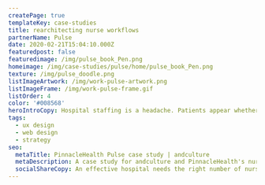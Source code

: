 ```yaml
---
createPage: true
templateKey: case-studies
title: rearchitecting nurse workflows
partnerName: Pulse
date: 2020-02-21T15:04:10.000Z
featuredpost: false
featuredimage: /img/pulse_book_Pen.png
homeimage: /img/case-studies/pulse/home/pulse_book_Pen.png
texture: /img/pulse_doodle.png
listImageArtwork: /img/work-pulse-artwork.png
listImageFrame: /img/work-pulse-frame.gif
listOrder: 4
color: '#008568'
heroIntroCopy: Hospital staffing is a headache. Patients appear whether you are properly staffed or not. How could PinnacleHealth nurse managers make real-time, data-driven decisions on how many nurses to have on hand, rather than best guesses using limited data locked in spreadsheets?
tags:
  - ux design
  - web design
  - strategy
seo:
  metaTitle: PinnacleHealth Pulse case study | andculture
  metaDescription: A case study for andculture and PinnacleHealth's nurse scheduling platform
  socialShareCopy: An effective hospital needs the right number of nurses at the right time. andculture and PinnacleHealth (UPMC) developed a solution that's just what the doctor ordered.
---
```

